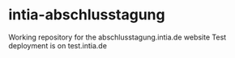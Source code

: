 # intia-abschlusstagung

Working repository for the abschlusstagung.intia.de website
Test deployment is on test.intia.de
